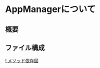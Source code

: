# AppManagerについて

## 概要


## ファイル構成

[! メソッド依存図](https://raw.githubusercontent.com/ishizawa2468/AppManagerForStreamlit/blob/main/docs/method_dependency.svg)

